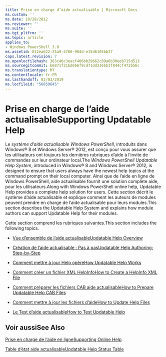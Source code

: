 ```yaml
---
title: Prise en charge d’aide actualisable | Microsoft Docs
ms.custom: ''
ms.date: 10/28/2012
ms.reviewer: ''
ms.suite: ''
ms.tgt_pltfrm: ''
ms.topic: article
applies_to:
- Windows PowerShell 3.0
ms.assetid: 832ea622-25a9-4760-904d-e15d6105bb27
caps.latest.revision: 7
ms.openlocfilehash: 363c40c3eacf406bb29662c89a6b30eeb715d513
ms.sourcegitcommit: b6871f21bd666f9cd71dd336bb3f844cf472b56c
ms.translationtype: MT
ms.contentlocale: fr-FR
ms.lasthandoff: 02/03/2019
ms.locfileid: "56859645"
---
```

# <a name="supporting-updatable-help"></a><span data-ttu-id="1ffb8-102">Prise en charge de l’aide actualisable</span><span class="sxs-lookup"><span data-stu-id="1ffb8-102">Supporting Updatable Help</span></span>

<span data-ttu-id="1ffb8-103">Le *système d’aide actualisable Windows PowerShell*, introduits dans Windows® 8 et Windows Server® 2012, est conçu pour vous assurer que les utilisateurs ont toujours les dernières rubriques d’aide à l’invite de commandes sur leur ordinateur local.</span><span class="sxs-lookup"><span data-stu-id="1ffb8-103">The *Windows PowerShell Updatable Help System*, introduced in Windows® 8 and Windows Server® 2012, is designed to ensure that users always have the newest help topics at the command prompt on their local computer.</span></span> <span data-ttu-id="1ffb8-104">Ainsi que de l’aide en ligne de Windows PowerShell, aide actualisable fournit une solution complète aide, pour les utilisateurs.</span><span class="sxs-lookup"><span data-stu-id="1ffb8-104">Along with Windows PowerShell online help, Updatable Help provides a complete help solution for users.</span></span> <span data-ttu-id="1ffb8-105">Cette section décrit le système d’aide actualisable et explique comment les auteurs de modules peuvent prendre en charge de l’aide actualisable pour leurs modules.</span><span class="sxs-lookup"><span data-stu-id="1ffb8-105">This section describes the Updatable Help System and explains how module authors can support Updatable Help for their modules.</span></span>

<span data-ttu-id="1ffb8-106">Cette section comprend les rubriques suivantes.</span><span class="sxs-lookup"><span data-stu-id="1ffb8-106">This section includes the following topics.</span></span>

- [<span data-ttu-id="1ffb8-107">Vue d’ensemble de l’aide actualisable</span><span class="sxs-lookup"><span data-stu-id="1ffb8-107">Updatable Help Overview</span></span>](./updatable-help-overview.md)

- [<span data-ttu-id="1ffb8-108">Création de l’aide actualisable : Pas à pas</span><span class="sxs-lookup"><span data-stu-id="1ffb8-108">Updatable Help Authoring: Step-by-Step</span></span>](./updatable-help-authoring-step-by-step.md)

- [<span data-ttu-id="1ffb8-109">Comment mettre à jour Help opère</span><span class="sxs-lookup"><span data-stu-id="1ffb8-109">How Updatable Help Works</span></span>](./how-updatable-help-works.md)

- [<span data-ttu-id="1ffb8-110">Comment créer un fichier XML HelpInfo</span><span class="sxs-lookup"><span data-stu-id="1ffb8-110">How to Create a HelpInfo XML File</span></span>](./how-to-create-a-helpinfo-xml-file.md)

- [<span data-ttu-id="1ffb8-111">Comment préparer les fichiers CAB aide actualisable</span><span class="sxs-lookup"><span data-stu-id="1ffb8-111">How to Prepare Updatable Help CAB Files</span></span>](./how-to-prepare-updatable-help-cab-files.md)

- [<span data-ttu-id="1ffb8-112">Comment mettre à jour les fichiers d’aide</span><span class="sxs-lookup"><span data-stu-id="1ffb8-112">How to Update Help Files</span></span>](./how-to-update-help-files.md)

- [<span data-ttu-id="1ffb8-113">Le Test d’aide actualisable</span><span class="sxs-lookup"><span data-stu-id="1ffb8-113">How to Test Updatable Help</span></span>](./how-to-test-updatable-help.md)

## <a name="see-also"></a><span data-ttu-id="1ffb8-114">Voir aussi</span><span class="sxs-lookup"><span data-stu-id="1ffb8-114">See Also</span></span>

[<span data-ttu-id="1ffb8-115">Prise en charge de l’aide en ligne</span><span class="sxs-lookup"><span data-stu-id="1ffb8-115">Supporting Online Help</span></span>](./supporting-online-help.md)

[<span data-ttu-id="1ffb8-116">Table d’état aide actualisable</span><span class="sxs-lookup"><span data-stu-id="1ffb8-116">Updatable Help Status Table</span></span>](https://www.microsoft.com/en-us/itpro/windows)